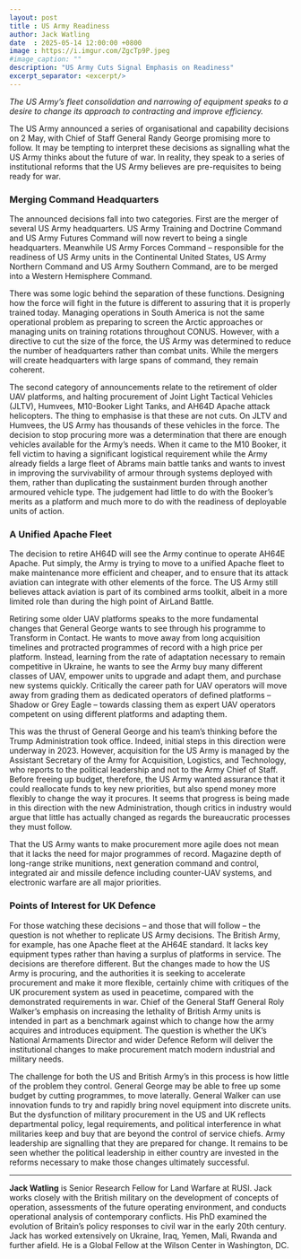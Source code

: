 ```yaml
---
layout: post
title : US Army Readiness
author: Jack Watling
date  : 2025-05-14 12:00:00 +0800
image : https://i.imgur.com/ZgcTp9P.jpeg
#image_caption: ""
description: "US Army Cuts Signal Emphasis on Readiness"
excerpt_separator: <excerpt/>
---
```


_The US Army’s fleet consolidation and narrowing of equipment speaks to a desire to change its approach to contracting and improve efficiency._

<excerpt/>

The US Army announced a series of organisational and capability decisions on 2 May, with Chief of Staff General Randy George promising more to follow. It may be tempting to interpret these decisions as signalling what the US Army thinks about the future of war. In reality, they speak to a series of institutional reforms that the US Army believes are pre-requisites to being ready for war.


### Merging Command Headquarters

The announced decisions fall into two categories. First are the merger of several US Army headquarters. US Army Training and Doctrine Command and US Army Futures Command will now revert to being a single headquarters. Meanwhile US Army Forces Command – responsible for the readiness of US Army units in the Continental United States, US Army Northern Command and US Army Southern Command, are to be merged into a Western Hemisphere Command.

There was some logic behind the separation of these functions. Designing how the force will fight in the future is different to assuring that it is properly trained today. Managing operations in South America is not the same operational problem as preparing to screen the Arctic approaches or managing units on training rotations throughout CONUS. However, with a directive to cut the size of the force, the US Army was determined to reduce the number of headquarters rather than combat units. While the mergers will create headquarters with large spans of command, they remain coherent.

The second category of announcements relate to the retirement of older UAV platforms, and halting procurement of Joint Light Tactical Vehicles (JLTV), Humvees, M10-Booker Light Tanks, and AH64D Apache attack helicopters. The thing to emphasise is that these are not cuts. On JLTV and Humvees, the US Army has thousands of these vehicles in the force. The decision to stop procuring more was a determination that there are enough vehicles available for the Army’s needs. When it came to the M10 Booker, it fell victim to having a significant logistical requirement while the Army already fields a large fleet of Abrams main battle tanks and wants to invest in improving the survivability of armour through systems deployed with them, rather than duplicating the sustainment burden through another armoured vehicle type. The judgement had little to do with the Booker’s merits as a platform and much more to do with the readiness of deployable units of action.


### A Unified Apache Fleet

The decision to retire AH64D will see the Army continue to operate AH64E Apache. Put simply, the Army is trying to move to a unified Apache fleet to make maintenance more efficient and cheaper, and to ensure that its attack aviation can integrate with other elements of the force. The US Army still believes attack aviation is part of its combined arms toolkit, albeit in a more limited role than during the high point of AirLand Battle.

Retiring some older UAV platforms speaks to the more fundamental changes that General George wants to see through his programme to Transform in Contact. He wants to move away from long acquisition timelines and protracted programmes of record with a high price per platform. Instead, learning from the rate of adaptation necessary to remain competitive in Ukraine, he wants to see the Army buy many different classes of UAV, empower units to upgrade and adapt them, and purchase new systems quickly. Critically the career path for UAV operators will move away from grading them as dedicated operators of defined platforms – Shadow or Grey Eagle – towards classing them as expert UAV operators competent on using different platforms and adapting them.

This was the thrust of General George and his team’s thinking before the Trump Administration took office. Indeed, initial steps in this direction were underway in 2023. However, acquisition for the US Army is managed by the Assistant Secretary of the Army for Acquisition, Logistics, and Technology, who reports to the political leadership and not to the Army Chief of Staff. Before freeing up budget, therefore, the US Army wanted assurance that it could reallocate funds to key new priorities, but also spend money more flexibly to change the way it procures. It seems that progress is being made in this direction with the new Administration, though critics in industry would argue that little has actually changed as regards the bureaucratic processes they must follow.

That the US Army wants to make procurement more agile does not mean that it lacks the need for major programmes of record. Magazine depth of long-range strike munitions, next generation command and control, integrated air and missile defence including counter-UAV systems, and electronic warfare are all major priorities.


### Points of Interest for UK Defence

For those watching these decisions – and those that will follow – the question is not whether to replicate US Army decisions. The British Army, for example, has one Apache fleet at the AH64E standard. It lacks key equipment types rather than having a surplus of platforms in service. The decisions are therefore different. But the changes made to how the US Army is procuring, and the authorities it is seeking to accelerate procurement and make it more flexible, certainly chime with critiques of the UK procurement system as used in peacetime, compared with the demonstrated requirements in war. Chief of the General Staff General Roly Walker’s emphasis on increasing the lethality of British Army units is intended in part as a benchmark against which to change how the army acquires and introduces equipment. The question is whether the UK’s National Armaments Director and wider Defence Reform will deliver the institutional changes to make procurement match modern industrial and military needs.

The challenge for both the US and British Army’s in this process is how little of the problem they control. General George may be able to free up some budget by cutting programmes, to move laterally. General Walker can use innovation funds to try and rapidly bring novel equipment into discrete units. But the dysfunction of military procurement in the US and UK reflects departmental policy, legal requirements, and political interference in what militaries keep and buy that are beyond the control of service chiefs. Army leadership are signalling that they are prepared for change. It remains to be seen whether the political leadership in either country are invested in the reforms necessary to make those changes ultimately successful.

---

__Jack Watling__ is Senior Research Fellow for Land Warfare at RUSI. Jack works closely with the British military on the development of concepts of operation, assessments of the future operating environment, and conducts operational analysis of contemporary conflicts. His PhD examined the evolution of Britain’s policy responses to civil war in the early 20th century. Jack has worked extensively on Ukraine, Iraq, Yemen, Mali, Rwanda and further afield. He is a Global Fellow at the Wilson Center in Washington, DC.
